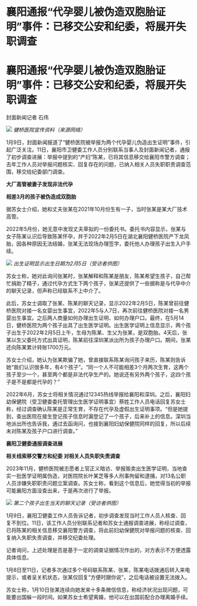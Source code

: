 # 襄阳通报“代孕婴儿被伪造双胞胎证明”事件：已移交公安和纪委，将展开失职调查

# 襄阳通报“代孕婴儿被伪造双胞胎证明”事件：已移交公安和纪委，将展开失职调查

封面新闻记者 石伟

![](https://inews.gtimg.com/om_bt/O7vsS9u7MvD82GZyEGEPgNmdkjzVErlD8mU_mAb0jZA7AAA/1000)
_健桥医院宣传资料（来源网络）_

1月9日，封面新闻报道了“健桥医院被举报为两个代孕婴儿伪造出生证明”事件，引起广泛关注。11日，襄阳市卫健委工作人员分别联系当事人及封面新闻记者，通报了初步调查进展：举报中提到的“产妇”陈某，已将其信息移交给襄阳市警方调查；去年工作人员对举报问题核实、回复存在的问题，已纳入相关人员失职职责调查范围，移交给纪委部门调查。

**大厂高管被妻子发现非法代孕**

**相差3月的孩子被伪造成双胞胎**

据苏女士介绍，她和丈夫张某在2021年10月份生有一子，当时张某是某大厂技术高管。

2022年5月份，她无意中发现丈夫草拟的一份委托书。委托书内容显示，张某与女子陈某认识后导致陈某怀孕，并于2022年2月5日在湖北襄阳健桥医院产下龙凤胎，因各种原因无法结婚，张某无法现场办理签字，委托他人办理孩子出生入户手续。

![](https://inews.gtimg.com/om_bt/O4abGGnYtUI00lKMGVc1q1Rvyk_YltSLfJIq265lRtHSoAA/1000)
_出生证明显示出生日期为2月5日（受访者供图）_

苏女士称，她对此询问张某时，张某解释和陈某是朋友，陈某希望生孩子，自己帮忙捐助了精子，通过代孕方式生下两个孩子，张某还提供了一些据称是与代孕中介的聊天记录，但声称已经联系不上中介了。

此后，苏女士调取了张某、陈某的聊天记录，显示2022年2月5日，陈某曾前往健桥医院对接一名女婴出生事宜，2022年5与人7日，再次前往健桥医院对接一名男婴出生事宜。之后两人商量如何办理出生证明、如何办理户口。最终，在5月14日，健桥医院为两个孩子出具了出生医学证明。出生医学证明上信息显示，两个孩子出生于2022年2月5日上午，生母为陈某、生父为张某，是双胞胎。4天后，张某以生父委托方式出具证明，陈某前往深圳某派出所为孩子办理户口。期间，张某还向陈某累计转账1700万元。

苏女士介绍，她认为张某欺骗了她，曾直接联系陈某询问孩子来历，陈某则告诉她“我们认识很多年，有4个孩子”。“同一个人不可能相差3个月两次生育，这两个孩子至少一个，甚至两个都是非法代孕生产的。她说还有另外两个孩子，这四个孩子是不是都是代孕的？”

2022年6月，苏女士将相关情况通过12345热线举报给襄阳和深圳。之后，襄阳妇幼保健院（受卫健委委托管理出生医学证明事宜）蔡姓工作人员电话回复苏女士称，经过调查确认陈某是正常生育，不存在代孕及虚假出生证明事项。“但是她提到，查出医院在接生登记孩子信息时漏登记了一个孩子，后来补上的信息。深圳当地派出所也告诉我，通过去函询问，也接到襄阳妇幼保健院同样的回复，所以后续未对陈某及孩子户口进行调查。”

**襄阳卫健委通报调查进展**

**相关线索移交警方和纪委 对相关人员失职失责调查**

2023年11月，健桥医院被志愿者上官正义暗访、举报贩卖出生医学证明，当地查实一批医学证明属伪造，对医院院长叶某芝等多人刑事拘留和逮捕，对13名公职人员涉嫌失职职责问题立案调查。苏女士称，看到这个信息后，她觉得当初的举报可能襄阳方面没查出来，于是再次进行了举报。

![](https://inews.gtimg.com/om_bt/OkkaXto8rF_AHlhrY9Hq1mA0T7sZ9Rymwsx4YwdyBX90IAA/1000)
_第二个孩子出生当天的聊天记录（受访者供图）_

1月9日，襄阳卫健委工作人员告诉记者，初步调查发现当时工作人员人核查、回复不到位。11日，该工作人员分别联系记者和苏女士通报调查进展，称经过调查，已将陈某的相关信息移交襄阳警方调查，将此前妇幼保健院对举报问题的核查、回复纳入失职失责调查，并移交纪委处理。

记者询问，上述处理是否是基于一定的调查证据情况作出的，对方表示不方便透露具体信息。

1月8日至11日，记者多次通过多个号码联系陈某、张某，陈某电话拨通后转入来电提示，或者呈关机状态，张某仅回复“方便时跟你说”，之后电话被设置无法拨入。

苏女士称，1月10日张某连续向她发来十多条微信信息，称经济状况出现问题，可能要出国躲一段时间。如果苏女士希望离婚，他可以在出国前配合办理离婚手续。

